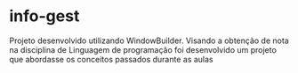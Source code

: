# info-gest
Projeto desenvolvido utilizando WindowBuilder. Visando a obtenção de nota na disciplina de Linguagem de programação foi desenvolvido um projeto que abordasse os conceitos passados durante as aulas
